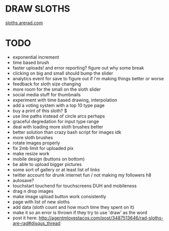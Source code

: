 # DRAW SLOTHS

[sloths.arerad.com](http://sloths.arerad.com)

# TODO

  - exponential increment
  - time based brush
  - faster uploads! and error reporting? figure out why some break
  - clicking on big and small should bump the slider
  - analytics event for save to figure out if i'm making things better
    or worse
  - feedback for sloth size changing
  - more room for the small on the sloth slider
  - social media stuff for thumbnails
  - experiment with time based drawing, interpolation
  - add a voting system with a top 10 type page
  - buy a print of this sloth? $
  - use line paths instead of circle arcs perhaps
  - graceful degredation for input type range
  - deal with loading more sloth brushes better
  - better solution than crazy bash script for images idk
  - more sloth brushes
  - rotate images properly
  - fix 2mb limit for uploaded pix
  - make resize work
  - mobile design (buttons on bottom)
  - be able to upload bigger pictures
  - some sort of gallery or at least list of links
  - twitter account for drunk internet fun / not making my followers h8
  - autosave?
  - touchstart touchend for touchscreens DUH and mobileness
  - drag n drop images
  - make image upload button work consistently
  - page with list of new sloths
  - add data (sloth count and how much time they spent on it)
  - make it so an error is thrown if they try to use 'draw' as the word
  - post it here:
    http://agentmlovestacos.com/post/3487513646/rad-sloths-are-rad#disqus_thread
